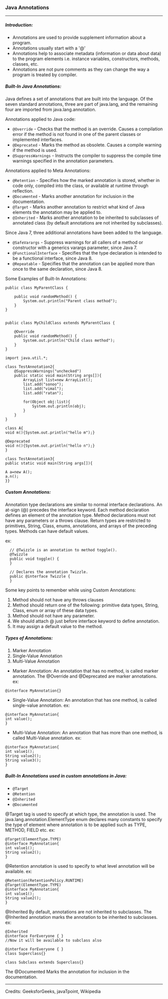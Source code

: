 ### Java Annotations

---

##### Introduction:

- Annotations are used to provide supplement information about a program.
- Annotations usually start with a '@'
- Annotations help to associate metadata (information or data about data) to the program elements i.e. instance variables, constructors, methods, classes, etc.
- Annotations are not pure comments as they can change the way a program is treated by compiler.

##### Built-In Java Annotations:

Java defines a set of annotations that are built into the language. Of the seven standard annotations, three are part of java.lang, and the remaining four are imported from java.lang.annotation.

Annotations applied to Java code:

- `@Override` - Checks that the method is an override. Causes a compilation error if the method is not found in one of the parent classes or implemented interfaces.
- `@Deprecated` - Marks the method as obsolete. Causes a compile warning if the method is used.
- `@SuppressWarnings` - Instructs the compiler to suppress the compile time warnings specified in the annotation parameters.

Annotations applied to Meta Annotations:

- `@Retention` - Specifies how the marked annotation is stored, whether in code only, compiled into the class, or available at runtime through reflection.
- `@Documented` - Marks another annotation for inclusion in the documentation.
- `@Target` - Marks another annotation to restrict what kind of Java elements the annotation may be applied to.
- `@Inherited` - Marks another annotation to be inherited to subclasses of annotated class (by default annotations are not inherited by subclasses).

Since Java 7, three additional annotations have been added to the language.

- `@SafeVarargs` - Suppress warnings for all callers of a method or constructor with a generics varargs parameter, since Java 7.
- `@FunctionalInterface` - Specifies that the type declaration is intended to be a functional interface, since Java 8.
- `@Repeatable` - Specifies that the annotation can be applied more than once to the same declaration, since Java 8.

Some Examples of Built-In Annotations:

```
public class MyParentClass {

    public void randomMethod() {
        System.out.println("Parent class method");
    }
}


public class MyChildClass extends MyParentClass {

    @Override
    public void randomMethod() {
        System.out.println("Child class method");
    }
}
```

```
import java.util.*;

class TestAnnotation2{
    @SuppressWarnings("unchecked")
    public static void main(String args[]){
        ArrayList list=new ArrayList();
        list.add("sonoo");
        list.add("vimal");
        list.add("ratan");

        for(Object obj:list){
            System.out.println(obj);
        }
    }
}
```

```
class A{
void m(){System.out.println("hello m");}

@Deprecated
void n(){System.out.println("hello n");}
}

class TestAnnotation3{
public static void main(String args[]){

A a=new A();
a.n();
}}
```

##### Custom Annotations:

Annotation type declarations are similar to normal interface declarations. An at-sign (@) precedes the interface keyword. Each method declaration defines an element of the annotation type. Method declarations must not have any parameters or a throws clause. Return types are restricted to primitives, String, Class, enums, annotations, and arrays of the preceding types. Methods can have default values.

ex:

```
  // @Twizzle is an annotation to method toggle().
  @Twizzle
  public void toggle() {
  }

  // Declares the annotation Twizzle.
  public @interface Twizzle {
  }
```

Some key points to remember while using Custom Annotations:

1. Method should not have any throws clauses
2. Method should return one of the following: primitive data types, String, Class, enum or array of these data types.
3. Method should not have any parameter.
4. We should attach @ just before interface keyword to define annotation.
5. It may assign a default value to the method.

##### Types of Annotations:

1. Marker Annotation
2. Single-Value Annotation
3. Multi-Value Annotation

- Marker Annotation: An annotation that has no method, is called marker annotation. The @Override and @Deprecated are marker annotations.
  ex:

```
@interface MyAnnotation{}
```

- Single-Value Annotation: An annotation that has one method, is called single-value annotation.
  ex:

```
@interface MyAnnotation{
int value();
}
```

- Multi-Value Annotation: An annotation that has more than one method, is called Multi-Value annotation.
  ex:

```
@interface MyAnnotation{
int value1();
String value2();
String value3();
}
```

##### Built-In Annotations used in custom annotations in Java:

- `@Target`
- `@Retention`
- `@Inherited`
- `@Documented`

@Target tag is used to specify at which type, the annotation is used.
The java.lang.annotation.ElementType enum declares many constants to specify the type of element where annotation is to be applied such as TYPE, METHOD, FIELD etc.
ex:

```
@Target(ElementType.TYPE)
@interface MyAnnotation{
int value1();
String value2();
}
```

@Retention annotation is used to specify to what level annotation will be available.
ex:

```
@Retention(RetentionPolicy.RUNTIME)
@Target(ElementType.TYPE)
@interface MyAnnotation{
int value1();
String value2();
}
```

@Inherited By default, annotations are not inherited to subclasses. The @Inherited annotation marks the annotation to be inherited to subclasses.
ex:

```
@Inherited
@interface ForEveryone { }
//Now it will be available to subclass also

@interface ForEveryone { }
class Superclass{}

class Subclass extends Superclass{}
```

The @Documented Marks the annotation for inclusion in the documentation.

---

Credits: GeeksforGeeks, javaTpoint, Wikipedia
